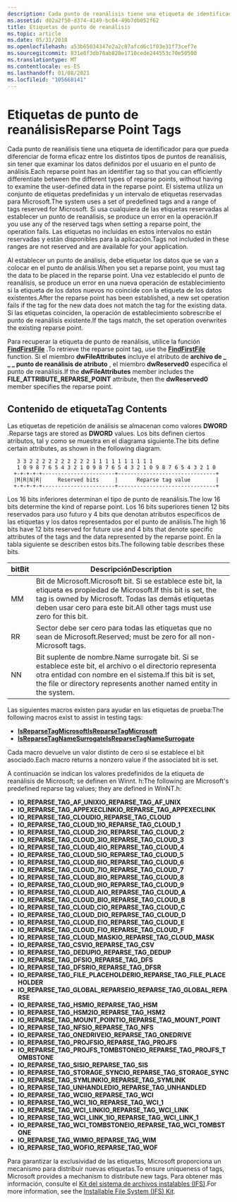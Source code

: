 ```yaml
---
description: Cada punto de reanálisis tiene una etiqueta de identificador para que pueda diferenciar de forma eficaz entre los distintos tipos de puntos de reanálisis, sin tener que examinar los datos definidos por el usuario en el punto de análisis.
ms.assetid: d02a2f50-d374-4149-bc04-49b7db052f62
title: Etiquetas de punto de reanálisis
ms.topic: article
ms.date: 05/31/2018
ms.openlocfilehash: a53b65034347e2a2c07afcd6c1f03e31f73cef7e
ms.sourcegitcommit: 831e8f3db78ab820e1710cede244553c70e50500
ms.translationtype: MT
ms.contentlocale: es-ES
ms.lasthandoff: 01/08/2021
ms.locfileid: "105668141"
---
```

# <a name="reparse-point-tags"></a><span data-ttu-id="25f51-103">Etiquetas de punto de reanálisis</span><span class="sxs-lookup"><span data-stu-id="25f51-103">Reparse Point Tags</span></span>

<span data-ttu-id="25f51-104">Cada punto de reanálisis tiene una etiqueta de identificador para que pueda diferenciar de forma eficaz entre los distintos tipos de puntos de reanálisis, sin tener que examinar los datos definidos por el usuario en el punto de análisis.</span><span class="sxs-lookup"><span data-stu-id="25f51-104">Each reparse point has an identifier tag so that you can efficiently differentiate between the different types of reparse points, without having to examine the user-defined data in the reparse point.</span></span> <span data-ttu-id="25f51-105">El sistema utiliza un conjunto de etiquetas predefinidas y un intervalo de etiquetas reservadas para Microsoft.</span><span class="sxs-lookup"><span data-stu-id="25f51-105">The system uses a set of predefined tags and a range of tags reserved for Microsoft.</span></span> <span data-ttu-id="25f51-106">Si usa cualquiera de las etiquetas reservadas al establecer un punto de reanálisis, se produce un error en la operación.</span><span class="sxs-lookup"><span data-stu-id="25f51-106">If you use any of the reserved tags when setting a reparse point, the operation fails.</span></span> <span data-ttu-id="25f51-107">Las etiquetas no incluidas en estos intervalos no están reservadas y están disponibles para la aplicación.</span><span class="sxs-lookup"><span data-stu-id="25f51-107">Tags not included in these ranges are not reserved and are available for your application.</span></span>

<span data-ttu-id="25f51-108">Al establecer un punto de análisis, debe etiquetar los datos que se van a colocar en el punto de análisis.</span><span class="sxs-lookup"><span data-stu-id="25f51-108">When you set a reparse point, you must tag the data to be placed in the reparse point.</span></span> <span data-ttu-id="25f51-109">Una vez establecido el punto de reanálisis, se produce un error en una nueva operación de establecimiento si la etiqueta de los datos nuevos no coincide con la etiqueta de los datos existentes.</span><span class="sxs-lookup"><span data-stu-id="25f51-109">After the reparse point has been established, a new set operation fails if the tag for the new data does not match the tag for the existing data.</span></span> <span data-ttu-id="25f51-110">Si las etiquetas coinciden, la operación de establecimiento sobrescribe el punto de reanálisis existente.</span><span class="sxs-lookup"><span data-stu-id="25f51-110">If the tags match, the set operation overwrites the existing reparse point.</span></span>

<span data-ttu-id="25f51-111">Para recuperar la etiqueta de punto de reanálisis, utilice la función [**FindFirstFile**](/windows/desktop/api/FileAPI/nf-fileapi-findfirstfilea) .</span><span class="sxs-lookup"><span data-stu-id="25f51-111">To retrieve the reparse point tag, use the [**FindFirstFile**](/windows/desktop/api/FileAPI/nf-fileapi-findfirstfilea) function.</span></span> <span data-ttu-id="25f51-112">Si el miembro **dwFileAttributes** incluye el atributo de **archivo de \_ \_ \_ punto de reanálisis de atributo** , el miembro **dwReserved0** especifica el punto de reanálisis.</span><span class="sxs-lookup"><span data-stu-id="25f51-112">If the **dwFileAttributes** member includes the **FILE\_ATTRIBUTE\_REPARSE\_POINT** attribute, then the **dwReserved0** member specifies the reparse point.</span></span>

## <a name="tag-contents"></a><span data-ttu-id="25f51-113">Contenido de etiqueta</span><span class="sxs-lookup"><span data-stu-id="25f51-113">Tag Contents</span></span>

<span data-ttu-id="25f51-114">Las etiquetas de repetición de análisis se almacenan como valores **DWORD** .</span><span class="sxs-lookup"><span data-stu-id="25f51-114">Reparse tags are stored as **DWORD** values.</span></span> <span data-ttu-id="25f51-115">Los bits definen ciertos atributos, tal y como se muestra en el diagrama siguiente.</span><span class="sxs-lookup"><span data-stu-id="25f51-115">The bits define certain attributes, as shown in the following diagram.</span></span>

``` syntax
   3 3 2 2 2 2 2 2 2 2 2 2 1 1 1 1 1 1 1 1 1 1
   1 0 9 8 7 6 5 4 3 2 1 0 9 8 7 6 5 4 3 2 1 0 9 8 7 6 5 4 3 2 1 0
  +-+-+-+-+-----------------------+-------------------------------+
  |M|R|N|R|     Reserved bits     |      Reparse tag value        |
  +-+-+-+-+-----------------------+-------------------------------+
```

<span data-ttu-id="25f51-116">Los 16 bits inferiores determinan el tipo de punto de reanálisis.</span><span class="sxs-lookup"><span data-stu-id="25f51-116">The low 16 bits determine the kind of reparse point.</span></span> <span data-ttu-id="25f51-117">Los 16 bits superiores tienen 12 bits reservados para uso futuro y 4 bits que denotan atributos específicos de las etiquetas y los datos representados por el punto de análisis.</span><span class="sxs-lookup"><span data-stu-id="25f51-117">The high 16 bits have 12 bits reserved for future use and 4 bits that denote specific attributes of the tags and the data represented by the reparse point.</span></span> <span data-ttu-id="25f51-118">En la tabla siguiente se describen estos bits.</span><span class="sxs-lookup"><span data-stu-id="25f51-118">The following table describes these bits.</span></span>



| <span data-ttu-id="25f51-119">bit</span><span class="sxs-lookup"><span data-stu-id="25f51-119">Bit</span></span> | <span data-ttu-id="25f51-120">Descripción</span><span class="sxs-lookup"><span data-stu-id="25f51-120">Description</span></span>                                                                                                  |
|-----|--------------------------------------------------------------------------------------------------------------|
| <span data-ttu-id="25f51-121">M</span><span class="sxs-lookup"><span data-stu-id="25f51-121">M</span></span>   | <span data-ttu-id="25f51-122">Bit de Microsoft.</span><span class="sxs-lookup"><span data-stu-id="25f51-122">Microsoft bit.</span></span> <span data-ttu-id="25f51-123">Si se establece este bit, la etiqueta es propiedad de Microsoft.</span><span class="sxs-lookup"><span data-stu-id="25f51-123">If this bit is set, the tag is owned by Microsoft.</span></span> <span data-ttu-id="25f51-124">Todas las demás etiquetas deben usar cero para este bit.</span><span class="sxs-lookup"><span data-stu-id="25f51-124">All other tags must use zero for this bit.</span></span> |
| <span data-ttu-id="25f51-125">R</span><span class="sxs-lookup"><span data-stu-id="25f51-125">R</span></span>   | <span data-ttu-id="25f51-126">Sector debe ser cero para todas las etiquetas que no sean de Microsoft.</span><span class="sxs-lookup"><span data-stu-id="25f51-126">Reserved; must be zero for all non-Microsoft tags.</span></span>                                                           |
| <span data-ttu-id="25f51-127">N</span><span class="sxs-lookup"><span data-stu-id="25f51-127">N</span></span>   | <span data-ttu-id="25f51-128">Bit suplente de nombre.</span><span class="sxs-lookup"><span data-stu-id="25f51-128">Name surrogate bit.</span></span> <span data-ttu-id="25f51-129">Si se establece este bit, el archivo o el directorio representa otra entidad con nombre en el sistema.</span><span class="sxs-lookup"><span data-stu-id="25f51-129">If this bit is set, the file or directory represents another named entity in the system.</span></span> |



 

<span data-ttu-id="25f51-130">Las siguientes macros existen para ayudar en las etiquetas de prueba:</span><span class="sxs-lookup"><span data-stu-id="25f51-130">The following macros exist to assist in testing tags:</span></span>

-   [<span data-ttu-id="25f51-131">**IsReparseTagMicrosoft**</span><span class="sxs-lookup"><span data-stu-id="25f51-131">**IsReparseTagMicrosoft**</span></span>](/windows/desktop/api/Winnt/nf-winnt-isreparsetagmicrosoft)
-   [<span data-ttu-id="25f51-132">**IsReparseTagNameSurrogate**</span><span class="sxs-lookup"><span data-stu-id="25f51-132">**IsReparseTagNameSurrogate**</span></span>](/windows/desktop/api/Winnt/nf-winnt-isreparsetagnamesurrogate)

<span data-ttu-id="25f51-133">Cada macro devuelve un valor distinto de cero si se establece el bit asociado.</span><span class="sxs-lookup"><span data-stu-id="25f51-133">Each macro returns a nonzero value if the associated bit is set.</span></span>

<span data-ttu-id="25f51-134">A continuación se indican los valores predefinidos de la etiqueta de reanálisis de Microsoft; se definen en Winnt. h:</span><span class="sxs-lookup"><span data-stu-id="25f51-134">The following are Microsoft's predefined reparse tag values; they are defined in WinNT.h:</span></span>

-   <span data-ttu-id="25f51-135">**IO_REPARSE_TAG_AF_UNIX**</span><span class="sxs-lookup"><span data-stu-id="25f51-135">**IO_REPARSE_TAG_AF_UNIX**</span></span>
-   <span data-ttu-id="25f51-136">**IO_REPARSE_TAG_APPEXECLINK**</span><span class="sxs-lookup"><span data-stu-id="25f51-136">**IO_REPARSE_TAG_APPEXECLINK**</span></span>
-   <span data-ttu-id="25f51-137">**IO_REPARSE_TAG_CLOUD**</span><span class="sxs-lookup"><span data-stu-id="25f51-137">**IO_REPARSE_TAG_CLOUD**</span></span>
-   <span data-ttu-id="25f51-138">**IO_REPARSE_TAG_CLOUD_1**</span><span class="sxs-lookup"><span data-stu-id="25f51-138">**IO_REPARSE_TAG_CLOUD_1**</span></span>
-   <span data-ttu-id="25f51-139">**IO_REPARSE_TAG_CLOUD_2**</span><span class="sxs-lookup"><span data-stu-id="25f51-139">**IO_REPARSE_TAG_CLOUD_2**</span></span>
-   <span data-ttu-id="25f51-140">**IO_REPARSE_TAG_CLOUD_3**</span><span class="sxs-lookup"><span data-stu-id="25f51-140">**IO_REPARSE_TAG_CLOUD_3**</span></span>
-   <span data-ttu-id="25f51-141">**IO_REPARSE_TAG_CLOUD_4**</span><span class="sxs-lookup"><span data-stu-id="25f51-141">**IO_REPARSE_TAG_CLOUD_4**</span></span>
-   <span data-ttu-id="25f51-142">**IO_REPARSE_TAG_CLOUD_5**</span><span class="sxs-lookup"><span data-stu-id="25f51-142">**IO_REPARSE_TAG_CLOUD_5**</span></span>
-   <span data-ttu-id="25f51-143">**IO_REPARSE_TAG_CLOUD_6**</span><span class="sxs-lookup"><span data-stu-id="25f51-143">**IO_REPARSE_TAG_CLOUD_6**</span></span>
-   <span data-ttu-id="25f51-144">**IO_REPARSE_TAG_CLOUD_7**</span><span class="sxs-lookup"><span data-stu-id="25f51-144">**IO_REPARSE_TAG_CLOUD_7**</span></span>
-   <span data-ttu-id="25f51-145">**IO_REPARSE_TAG_CLOUD_8**</span><span class="sxs-lookup"><span data-stu-id="25f51-145">**IO_REPARSE_TAG_CLOUD_8**</span></span>
-   <span data-ttu-id="25f51-146">**IO_REPARSE_TAG_CLOUD_9**</span><span class="sxs-lookup"><span data-stu-id="25f51-146">**IO_REPARSE_TAG_CLOUD_9**</span></span>
-   <span data-ttu-id="25f51-147">**IO_REPARSE_TAG_CLOUD_A**</span><span class="sxs-lookup"><span data-stu-id="25f51-147">**IO_REPARSE_TAG_CLOUD_A**</span></span>
-   <span data-ttu-id="25f51-148">**IO_REPARSE_TAG_CLOUD_B**</span><span class="sxs-lookup"><span data-stu-id="25f51-148">**IO_REPARSE_TAG_CLOUD_B**</span></span>
-   <span data-ttu-id="25f51-149">**IO_REPARSE_TAG_CLOUD_C**</span><span class="sxs-lookup"><span data-stu-id="25f51-149">**IO_REPARSE_TAG_CLOUD_C**</span></span>
-   <span data-ttu-id="25f51-150">**IO_REPARSE_TAG_CLOUD_D**</span><span class="sxs-lookup"><span data-stu-id="25f51-150">**IO_REPARSE_TAG_CLOUD_D**</span></span>
-   <span data-ttu-id="25f51-151">**IO_REPARSE_TAG_CLOUD_E**</span><span class="sxs-lookup"><span data-stu-id="25f51-151">**IO_REPARSE_TAG_CLOUD_E**</span></span>
-   <span data-ttu-id="25f51-152">**IO_REPARSE_TAG_CLOUD_F**</span><span class="sxs-lookup"><span data-stu-id="25f51-152">**IO_REPARSE_TAG_CLOUD_F**</span></span>
-   <span data-ttu-id="25f51-153">**IO_REPARSE_TAG_CLOUD_MASK**</span><span class="sxs-lookup"><span data-stu-id="25f51-153">**IO_REPARSE_TAG_CLOUD_MASK**</span></span>
-   <span data-ttu-id="25f51-154">**IO_REPARSE_TAG_CSV**</span><span class="sxs-lookup"><span data-stu-id="25f51-154">**IO_REPARSE_TAG_CSV**</span></span>
-   <span data-ttu-id="25f51-155">**IO_REPARSE_TAG_DEDUP**</span><span class="sxs-lookup"><span data-stu-id="25f51-155">**IO_REPARSE_TAG_DEDUP**</span></span>
-   <span data-ttu-id="25f51-156">**IO_REPARSE_TAG_DFS**</span><span class="sxs-lookup"><span data-stu-id="25f51-156">**IO_REPARSE_TAG_DFS**</span></span>
-   <span data-ttu-id="25f51-157">**IO_REPARSE_TAG_DFSR**</span><span class="sxs-lookup"><span data-stu-id="25f51-157">**IO_REPARSE_TAG_DFSR**</span></span>
-   <span data-ttu-id="25f51-158">**IO_REPARSE_TAG_FILE_PLACEHOLDER**</span><span class="sxs-lookup"><span data-stu-id="25f51-158">**IO_REPARSE_TAG_FILE_PLACEHOLDER**</span></span>
-   <span data-ttu-id="25f51-159">**IO_REPARSE_TAG_GLOBAL_REPARSE**</span><span class="sxs-lookup"><span data-stu-id="25f51-159">**IO_REPARSE_TAG_GLOBAL_REPARSE**</span></span>
-   <span data-ttu-id="25f51-160">**IO_REPARSE_TAG_HSM**</span><span class="sxs-lookup"><span data-stu-id="25f51-160">**IO_REPARSE_TAG_HSM**</span></span>
-   <span data-ttu-id="25f51-161">**IO_REPARSE_TAG_HSM2**</span><span class="sxs-lookup"><span data-stu-id="25f51-161">**IO_REPARSE_TAG_HSM2**</span></span>
-   <span data-ttu-id="25f51-162">**IO_REPARSE_TAG_MOUNT_POINT**</span><span class="sxs-lookup"><span data-stu-id="25f51-162">**IO_REPARSE_TAG_MOUNT_POINT**</span></span>
-   <span data-ttu-id="25f51-163">**IO_REPARSE_TAG_NFS**</span><span class="sxs-lookup"><span data-stu-id="25f51-163">**IO_REPARSE_TAG_NFS**</span></span>
-   <span data-ttu-id="25f51-164">**IO_REPARSE_TAG_ONEDRIVE**</span><span class="sxs-lookup"><span data-stu-id="25f51-164">**IO_REPARSE_TAG_ONEDRIVE**</span></span>
-   <span data-ttu-id="25f51-165">**IO_REPARSE_TAG_PROJFS**</span><span class="sxs-lookup"><span data-stu-id="25f51-165">**IO_REPARSE_TAG_PROJFS**</span></span>
-   <span data-ttu-id="25f51-166">**IO_REPARSE_TAG_PROJFS_TOMBSTONE**</span><span class="sxs-lookup"><span data-stu-id="25f51-166">**IO_REPARSE_TAG_PROJFS_TOMBSTONE**</span></span>
-   <span data-ttu-id="25f51-167">**IO_REPARSE_TAG_SIS**</span><span class="sxs-lookup"><span data-stu-id="25f51-167">**IO_REPARSE_TAG_SIS**</span></span>
-   <span data-ttu-id="25f51-168">**IO_REPARSE_TAG_STORAGE_SYNC**</span><span class="sxs-lookup"><span data-stu-id="25f51-168">**IO_REPARSE_TAG_STORAGE_SYNC**</span></span>
-   <span data-ttu-id="25f51-169">**IO_REPARSE_TAG_SYMLINK**</span><span class="sxs-lookup"><span data-stu-id="25f51-169">**IO_REPARSE_TAG_SYMLINK**</span></span>
-   <span data-ttu-id="25f51-170">**IO_REPARSE_TAG_UNHANDLED**</span><span class="sxs-lookup"><span data-stu-id="25f51-170">**IO_REPARSE_TAG_UNHANDLED**</span></span>
-   <span data-ttu-id="25f51-171">**IO_REPARSE_TAG_WCI**</span><span class="sxs-lookup"><span data-stu-id="25f51-171">**IO_REPARSE_TAG_WCI**</span></span>
-   <span data-ttu-id="25f51-172">**IO_REPARSE_TAG_WCI_1**</span><span class="sxs-lookup"><span data-stu-id="25f51-172">**IO_REPARSE_TAG_WCI_1**</span></span>
-   <span data-ttu-id="25f51-173">**IO_REPARSE_TAG_WCI_LINK**</span><span class="sxs-lookup"><span data-stu-id="25f51-173">**IO_REPARSE_TAG_WCI_LINK**</span></span>
-   <span data-ttu-id="25f51-174">**IO_REPARSE_TAG_WCI_LINK_1**</span><span class="sxs-lookup"><span data-stu-id="25f51-174">**IO_REPARSE_TAG_WCI_LINK_1**</span></span>
-   <span data-ttu-id="25f51-175">**IO_REPARSE_TAG_WCI_TOMBSTONE**</span><span class="sxs-lookup"><span data-stu-id="25f51-175">**IO_REPARSE_TAG_WCI_TOMBSTONE**</span></span>
-   <span data-ttu-id="25f51-176">**IO_REPARSE_TAG_WIM**</span><span class="sxs-lookup"><span data-stu-id="25f51-176">**IO_REPARSE_TAG_WIM**</span></span>
-   <span data-ttu-id="25f51-177">**IO_REPARSE_TAG_WOF**</span><span class="sxs-lookup"><span data-stu-id="25f51-177">**IO_REPARSE_TAG_WOF**</span></span>

<span data-ttu-id="25f51-178">Para garantizar la exclusividad de las etiquetas, Microsoft proporciona un mecanismo para distribuir nuevas etiquetas.</span><span class="sxs-lookup"><span data-stu-id="25f51-178">To ensure uniqueness of tags, Microsoft provides a mechanism to distribute new tags.</span></span> <span data-ttu-id="25f51-179">Para obtener más información, consulte el [Kit del sistema de archivos instalables (IFS)](https://www.microsoft.com/whdc/devtools/ifskit/reparse.mspx).</span><span class="sxs-lookup"><span data-stu-id="25f51-179">For more information, see the [Installable File System (IFS) Kit](https://www.microsoft.com/whdc/devtools/ifskit/reparse.mspx).</span></span>

 

 



